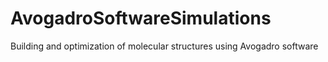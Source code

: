 # AvogadroSoftwareSimulations
Building and optimization of molecular structures using Avogadro software
